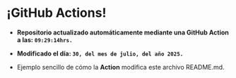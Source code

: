 # ¡GitHub Actions!
* **Repositorio actualizado automáticamente mediante una GitHub Action a las: `09:29:14hrs.`**
* **Modificado el día: `30, del mes de julio, del año 2025.`**

* Ejemplo sencillo de cómo la **Action** modifica este archivo README.md.
